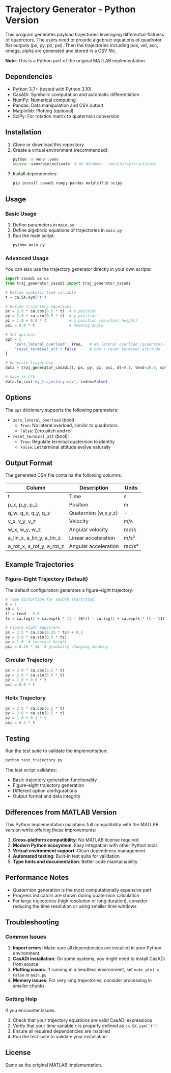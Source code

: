 # Trajectory Generator - Python Version

This program generates payload trajectories leveraging differential-flatness of quadrotors. The users need to provide algebraic equations of quadrotor flat outputs (px, py, pz, psi). Then the trajectories including pos, vel, acc, omega, alpha are generated and stored in a CSV file.

**Note**: This is a Python port of the original MATLAB implementation.

## Dependencies

- Python 3.7+ (tested with Python 3.10)
- CasADi: Symbolic computation and automatic differentiation
- NumPy: Numerical computing
- Pandas: Data manipulation and CSV output
- Matplotlib: Plotting (optional)
- SciPy: For rotation matrix to quaternion conversion

## Installation

1. Clone or download this repository
2. Create a virtual environment (recommended):
   ```bash
   python -m venv .venv
   source .venv/bin/activate  # On Windows: .venv\Scripts\activate
   ```
3. Install dependencies:
   ```bash
   pip install casadi numpy pandas matplotlib scipy
   ```

## Usage

### Basic Usage

1. Define parameters in `main.py`
2. Define algebraic equations of trajectories in `main.py`
3. Run the main script:
   ```bash
   python main.py
   ```

### Advanced Usage

You can also use the trajectory generator directly in your own scripts:

```python
import casadi as ca
from traj_generator_casadi import traj_generator_casadi

# Define symbolic time variable
t = ca.SX.sym('t')

# Define trajectory equations
px = 2.0 * ca.cos(0.5 * t)  # x position
py = 2.0 * ca.sin(0.5 * t)  # y position  
pz = 1.0 + 0.0 * t          # z position (constant height)
psi = 0.0 * t               # heading angle

# Set options
opt = {
    'zero_lateral_overload': True,   # No lateral overload (quadrotor-like)
    'reset_terminal_att': False      # Don't reset terminal attitude
}

# Generate trajectory
data = traj_generator_casadi(t, px, py, pz, psi, dt=0.1, tend=20.0, opt=opt)

# Save to CSV
data.to_csv('my_trajectory.csv', index=False)
```

## Options

The `opt` dictionary supports the following parameters:

- `zero_lateral_overload` (bool): 
  - `True`: No lateral overload, similar to quadrotors
  - `False`: Zero pitch and roll
- `reset_terminal_att` (bool):
  - `True`: Regulate terminal quaternion to identity
  - `False`: Let terminal attitude evolve naturally

## Output Format

The generated CSV file contains the following columns:

| Column    | Description                    | Units      |
|-----------|--------------------------------|------------|
| t         | Time                          | s          |
| p_x, p_y, p_z | Position                  | m          |
| q_w, q_x, q_y, q_z | Quaternion (w,x,y,z)  | -          |
| v_x, v_y, v_z | Velocity                  | m/s        |
| w_x, w_y, w_z | Angular velocity          | rad/s      |
| a_lin_x, a_lin_y, a_lin_z | Linear acceleration | m/s²   |
| a_rot_x, a_rot_y, a_rot_z | Angular acceleration | rad/s² |

## Example Trajectories

### Figure-Eight Trajectory (Default)

The default configuration generates a figure-eight trajectory:

```python
# Time distortion for smooth start/stop
k = 1
t0 = 5
t1 = tend - 5.0
ts = ca.log(1 + ca.exp(k * (t - t0))) - ca.log(1 + ca.exp(k * (t - t1)))

# Figure-eight equations
px = 2.5 * ca.cos(0.25 * ts) + 0.2
py = 2.0 * ca.sin(0.5 * ts)
pz = 1.0  # constant height
psi = 0.25 * ts  # gradually changing heading
```

### Circular Trajectory

```python
px = 2.0 * ca.cos(0.5 * t)
py = 2.0 * ca.sin(0.5 * t)
pz = 1.0 + 0.0 * t
psi = 0.0 * t
```

### Helix Trajectory

```python
px = 2.0 * ca.cos(0.5 * t)
py = 2.0 * ca.sin(0.5 * t)
pz = 1.0 + 0.1 * t
psi = 0.2 * t
```

## Testing

Run the test suite to validate the implementation:

```bash
python test_trajectory.py
```

The test script validates:
- Basic trajectory generation functionality
- Figure-eight trajectory generation
- Different option configurations
- Output format and data integrity

## Differences from MATLAB Version

This Python implementation maintains full compatibility with the MATLAB version while offering these improvements:

1. **Cross-platform compatibility**: No MATLAB license required
2. **Modern Python ecosystem**: Easy integration with other Python tools
3. **Virtual environment support**: Clean dependency management
4. **Automated testing**: Built-in test suite for validation
5. **Type hints and documentation**: Better code maintainability

## Performance Notes

- Quaternion generation is the most computationally expensive part
- Progress indicators are shown during quaternion calculation
- For large trajectories (high resolution or long duration), consider reducing the time resolution or using smaller time windows

## Troubleshooting

### Common Issues

1. **Import errors**: Make sure all dependencies are installed in your Python environment
2. **CasADi installation**: On some systems, you might need to install CasADi from source
3. **Plotting issues**: If running in a headless environment, set `make_plot = False` in `main.py`
4. **Memory issues**: For very long trajectories, consider processing in smaller chunks

### Getting Help

If you encounter issues:
1. Check that your trajectory equations are valid CasADi expressions
2. Verify that your time variable `t` is properly defined as `ca.SX.sym('t')`
3. Ensure all required dependencies are installed
4. Run the test suite to validate your installation

## License

Same as the original MATLAB implementation.